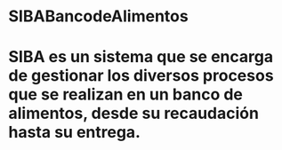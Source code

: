 # SIBABancodeAlimentos
# SIBA es un sistema que se encarga de gestionar los diversos procesos que se realizan en un banco de alimentos, desde su recaudación hasta su entrega.
